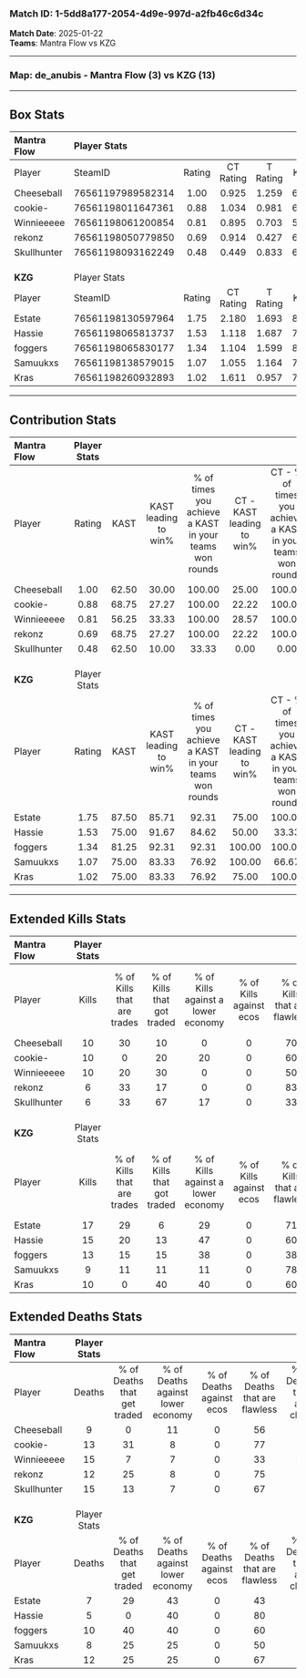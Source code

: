 ### Match ID: 1-5dd8a177-2054-4d9e-997d-a2fb46c6d34c  
**Match Date**: 2025-01-22  
**Teams**: Mantra Flow vs KZG  

---  

### **Map**: de_anubis - Mantra Flow (3) vs KZG (13)  
---  

## Box Stats  

| **Mantra Flow** | Player Stats      |        |           |          |       |       |       |         |        |      |     |
| :- | :- | :-: | :-: | :-: | :-: | :-: | :-: | :-: | :-: | :-: | :-: |
| Player          | SteamID           | Rating | CT Rating | T Rating | KAST  |  ADR  | Kills | Assists | Deaths | K/D  | HS% |
| Cheeseball      | 76561197989582314 |  1.00  |   0.925   |  1.259   | 62.50 | 70.4  |  10   |    3    |   9    | 1.11 | 50  |
| cookie-         | 76561198011647361 |  0.88  |   1.034   |  0.981   | 68.75 | 66.6  |  10   |    0    |   13   | 0.77 | 20  |
| Winnieeeee      | 76561198061200854 |  0.81  |   0.895   |  0.703   | 56.25 | 90.1  |  10   |    2    |   15   | 0.67 | 60  |
| rekonz          | 76561198050779850 |  0.69  |   0.914   |  0.427   | 68.75 | 53.6  |   6   |    5    |   12   | 0.50 | 33  |
| Skullhunter     | 76561198093162249 |  0.48  |   0.449   |  0.833   | 62.50 | 38.0  |   6   |    2    |   15   | 0.40 | 33  |
|                 |                   |        |           |          |       |       |       |         |        |      |     |
|                 |                   |        |           |          |       |       |       |         |        |      |     |
|                 |                   |        |           |          |       |       |       |         |        |      |     |
| **KZG**         | Player Stats      |        |           |          |       |       |       |         |        |      |     |
| Player          | SteamID           | Rating | CT Rating | T Rating | KAST  |  ADR  | Kills | Assists | Deaths | K/D  | HS% |
| Estate          | 76561198130597964 |  1.75  |   2.180   |  1.693   | 87.50 | 103.2 |  17   |    5    |   7    | 2.43 | 64  |
| Hassie          | 76561198065813737 |  1.53  |   1.118   |  1.687   | 75.00 | 80.7  |  15   |    3    |   5    | 3.00 | 40  |
| foggers         | 76561198065830177 |  1.34  |   1.104   |  1.599   | 81.25 | 91.3  |  13   |    4    |   10   | 1.30 | 61  |
| Samuukxs        | 76561198138579015 |  1.07  |   1.055   |  1.164   | 75.00 | 64.4  |   9   |    5    |   8    | 1.13 | 55  |
| Kras            | 76561198260932893 |  1.02  |   1.611   |  0.957   | 75.00 | 75.8  |  10   |    4    |   12   | 0.83 | 80  |
---  

## Contribution Stats  

| **Mantra Flow** | Player Stats |       |                      |                                                        |                           |                                                             |                          |                                                            |
| :- | :-: | :-: | :-: | :-: | :-: | :-: | :-: | :-: |
| Player          |    Rating    | KAST  | KAST leading to win% | % of times you achieve a KAST in your teams won rounds | CT - KAST leading to win% | CT - % of times you achieve a KAST in your teams won rounds | T - KAST leading to win% | T - % of times you achieve a KAST in your teams won rounds |
| Cheeseball      |     1.00     | 62.50 |        30.00         |                         100.00                         |           25.00           |                           100.00                            |          50.00           |                           100.00                           |
| cookie-         |     0.88     | 68.75 |        27.27         |                         100.00                         |           22.22           |                           100.00                            |          50.00           |                           100.00                           |
| Winnieeeee      |     0.81     | 56.25 |        33.33         |                         100.00                         |           28.57           |                           100.00                            |          50.00           |                           100.00                           |
| rekonz          |     0.69     | 68.75 |        27.27         |                         100.00                         |           22.22           |                           100.00                            |          50.00           |                           100.00                           |
| Skullhunter     |     0.48     | 62.50 |        10.00         |                         33.33                          |           0.00            |                            0.00                             |          33.33           |                           100.00                           |
|                 |              |       |                      |                                                        |                           |                                                             |                          |                                                            |
|                 |              |       |                      |                                                        |                           |                                                             |                          |                                                            |
|                 |              |       |                      |                                                        |                           |                                                             |                          |                                                            |
| **KZG**         | Player Stats |       |                      |                                                        |                           |                                                             |                          |                                                            |
| Player          |    Rating    | KAST  | KAST leading to win% | % of times you achieve a KAST in your teams won rounds | CT - KAST leading to win% | CT - % of times you achieve a KAST in your teams won rounds | T - KAST leading to win% | T - % of times you achieve a KAST in your teams won rounds |
| Estate          |     1.75     | 87.50 |        85.71         |                         92.31                          |           75.00           |                           100.00                            |          90.00           |                           90.00                            |
| Hassie          |     1.53     | 75.00 |        91.67         |                         84.62                          |           50.00           |                            33.33                            |          100.00          |                           100.00                           |
| foggers         |     1.34     | 81.25 |        92.31         |                         92.31                          |          100.00           |                           100.00                            |          90.00           |                           90.00                            |
| Samuukxs        |     1.07     | 75.00 |        83.33         |                         76.92                          |          100.00           |                            66.67                            |          80.00           |                           80.00                            |
| Kras            |     1.02     | 75.00 |        83.33         |                         76.92                          |           75.00           |                           100.00                            |          87.50           |                           70.00                            |
---  

## Extended Kills Stats  

| **Mantra Flow** | Player Stats |                            |                            |                                    |                         |                              |                                 |                                       |                    |           |
| :- | :-: | :-: | :-: | :-: | :-: | :-: | :-: | :-: | :-: | :-: |
| Player          |    Kills     | % of Kills that are trades | % of Kills that got traded | % of Kills against a lower economy | % of Kills against ecos | % of Kills that are flawless | % of Kills that are close duels | % of Kills that are assisted by flash | Pistol Round Kills | AWP Kills |
| Cheeseball      |      10      |             30             |             10             |                 0                  |            0            |              70              |                0                |                   0                   |         0          |     1     |
| cookie-         |      10      |             0              |             20             |                 20                 |            0            |              60              |                0                |                   0                   |         7          |     0     |
| Winnieeeee      |      10      |             20             |             30             |                 0                  |            0            |              50              |                0                |                   0                   |         0          |     2     |
| rekonz          |      6       |             33             |             17             |                 0                  |            0            |              83              |               17                |                   0                   |         0          |     0     |
| Skullhunter     |      6       |             33             |             67             |                 17                 |            0            |              33              |               17                |                   0                   |         0          |     1     |
|                 |              |                            |                            |                                    |                         |                              |                                 |                                       |                    |           |
|                 |              |                            |                            |                                    |                         |                              |                                 |                                       |                    |           |
|                 |              |                            |                            |                                    |                         |                              |                                 |                                       |                    |           |
| **KZG**         | Player Stats |                            |                            |                                    |                         |                              |                                 |                                       |                    |           |
| Player          |    Kills     | % of Kills that are trades | % of Kills that got traded | % of Kills against a lower economy | % of Kills against ecos | % of Kills that are flawless | % of Kills that are close duels | % of Kills that are assisted by flash | Pistol Round Kills | AWP Kills |
| Estate          |      17      |             29             |             6              |                 29                 |            0            |              71              |                6                |                   0                   |         2          |     1     |
| Hassie          |      15      |             20             |             13             |                 47                 |            0            |              60              |                0                |                   0                   |         0          |     4     |
| foggers         |      13      |             15             |             15             |                 38                 |            0            |              38              |               15                |                   0                   |         0          |     1     |
| Samuukxs        |      9       |             11             |             11             |                 11                 |            0            |              78              |                0                |                   0                   |         0          |     4     |
| Kras            |      10      |             0              |             40             |                 40                 |            0            |              60              |               10                |                  20                   |         0          |     0     |
## Extended Deaths Stats  

| **Mantra Flow** | Player Stats |                             |                                   |                          |                               |                            |                           |               |
| :- | :-: | :-: | :-: | :-: | :-: | :-: | :-: | :-: |
| Player          |    Deaths    | % of Deaths that get traded | % of Deaths against lower economy | % of Deaths against ecos | % of Deaths that are flawless | % of Deaths that are close | % of Deaths while blinded | Deaths to AWP |
| Cheeseball      |      9       |              0              |                11                 |            0             |              56               |             0              |             0             |       0       |
| cookie-         |      13      |             31              |                 8                 |            0             |              77               |             0              |             0             |       1       |
| Winnieeeee      |      15      |              7              |                 7                 |            0             |              33               |             20             |             7             |       0       |
| rekonz          |      12      |             25              |                 8                 |            0             |              75               |             8              |             0             |       1       |
| Skullhunter     |      15      |             13              |                 7                 |            0             |              67               |             0              |             7             |       0       |
|                 |              |                             |                                   |                          |                               |                            |                           |               |
|                 |              |                             |                                   |                          |                               |                            |                           |               |
|                 |              |                             |                                   |                          |                               |                            |                           |               |
| **KZG**         | Player Stats |                             |                                   |                          |                               |                            |                           |               |
| Player          |    Deaths    | % of Deaths that get traded | % of Deaths against lower economy | % of Deaths against ecos | % of Deaths that are flawless | % of Deaths that are close | % of Deaths while blinded | Deaths to AWP |
| Estate          |      7       |             29              |                43                 |            0             |              43               |             0              |             0             |       1       |
| Hassie          |      5       |              0              |                40                 |            0             |              80               |             0              |             0             |       1       |
| foggers         |      10      |             40              |                40                 |            0             |              60               |             10             |             0             |       2       |
| Samuukxs        |      8       |             25              |                25                 |            0             |              50               |             0              |             0             |       1       |
| Kras            |      12      |             25              |                25                 |            0             |              67               |             8              |             0             |       2       |

